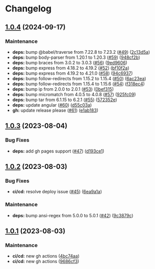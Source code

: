 # Changelog

## [1.0.4](https://github.com/lakto/365/compare/v1.0.3...v1.0.4) (2024-09-17)


### Maintenance

* **deps:** bump @babel/traverse from 7.22.8 to 7.23.2 ([#49](https://github.com/lakto/365/issues/49)) ([2c13d5a](https://github.com/lakto/365/commit/2c13d5ac5f76cd827e2f2f139a39962a0d87b5cc))
* **deps:** bump body-parser from 1.20.1 to 1.20.3 ([#59](https://github.com/lakto/365/issues/59)) ([948cf2b](https://github.com/lakto/365/commit/948cf2bf87aba937b1bc0beec631e441dbf81b71))
* **deps:** bump braces from 3.0.2 to 3.0.3 ([#56](https://github.com/lakto/365/issues/56)) ([9ed9606](https://github.com/lakto/365/commit/9ed96060a01431d0dfd0b6721378884f7d51a0bd))
* **deps:** bump express from 4.18.2 to 4.19.2 ([#52](https://github.com/lakto/365/issues/52)) ([bf10f2a](https://github.com/lakto/365/commit/bf10f2af21ef6ea69f132eea31ddbabc218def0e))
* **deps:** bump express from 4.19.2 to 4.21.0 ([#58](https://github.com/lakto/365/issues/58)) ([94c6937](https://github.com/lakto/365/commit/94c693720fbae71780641f58d24a382f51685882))
* **deps:** bump follow-redirects from 1.15.2 to 1.15.4 ([#50](https://github.com/lakto/365/issues/50)) ([6ac23ea](https://github.com/lakto/365/commit/6ac23ea4d56043073bc117c7a5afd7903a2d03fd))
* **deps:** bump follow-redirects from 1.15.4 to 1.15.6 ([#54](https://github.com/lakto/365/issues/54)) ([f318ec4](https://github.com/lakto/365/commit/f318ec43f7d2e3c3c8c4a9d5b261e09afbb5193a))
* **deps:** bump ip from 2.0.0 to 2.0.1 ([#53](https://github.com/lakto/365/issues/53)) ([0bef315](https://github.com/lakto/365/commit/0bef3153542bf676ab00c12cfa8ae1bc34a2c032))
* **deps:** bump micromatch from 4.0.5 to 4.0.8 ([#57](https://github.com/lakto/365/issues/57)) ([925fc09](https://github.com/lakto/365/commit/925fc09c5c3015dcc655b5065459f2b9e394c147))
* **deps:** bump tar from 6.1.15 to 6.2.1 ([#55](https://github.com/lakto/365/issues/55)) ([572352e](https://github.com/lakto/365/commit/572352ece7e5fd0790d0827c94edaf1642e2cc89))
* **deps:** update angular ([#60](https://github.com/lakto/365/issues/60)) ([d55c03a](https://github.com/lakto/365/commit/d55c03ae2b946deab966e30ef96234acfce0f782))
* **gh:** update release please ([#61](https://github.com/lakto/365/issues/61)) ([e1ab183](https://github.com/lakto/365/commit/e1ab183540440694607d0f3a881394f8ea81ca26))

## [1.0.3](https://github.com/lakto/365/compare/v1.0.2...v1.0.3) (2023-08-04)


### Bug Fixes

* **deps:** add gh pages support ([#47](https://github.com/lakto/365/issues/47)) ([d193ce1](https://github.com/lakto/365/commit/d193ce1a971f11845210e11bd8525398abcc038a))

## [1.0.2](https://github.com/lakto/365/compare/v1.0.1...v1.0.2) (2023-08-03)


### Bug Fixes

* **ci/cd:** resolve deploy issue ([#45](https://github.com/lakto/365/issues/45)) ([6ea9a1a](https://github.com/lakto/365/commit/6ea9a1a7755c7f09119672ac87747c412f229447))


### Maintenance

* **deps:** bump ansi-regex from 5.0.0 to 5.0.1 ([#42](https://github.com/lakto/365/issues/42)) ([9c3879c](https://github.com/lakto/365/commit/9c3879c23f7608b9ad80b69b7a876c8ea800ab63))

## [1.0.1](https://github.com/lakto/365/compare/v1.0.0...v1.0.1) (2023-08-03)


### Maintenance

* **ci/cd:** new gh actions ([4bc74aa](https://github.com/lakto/365/commit/4bc74aa4913cab8b976e35db8c9c3101e9dde0c8))
* **ci/cd:** new gh actions ([9686cf3](https://github.com/lakto/365/commit/9686cf376d94d6a0789c2fffdd26700a2f9b3c28))
